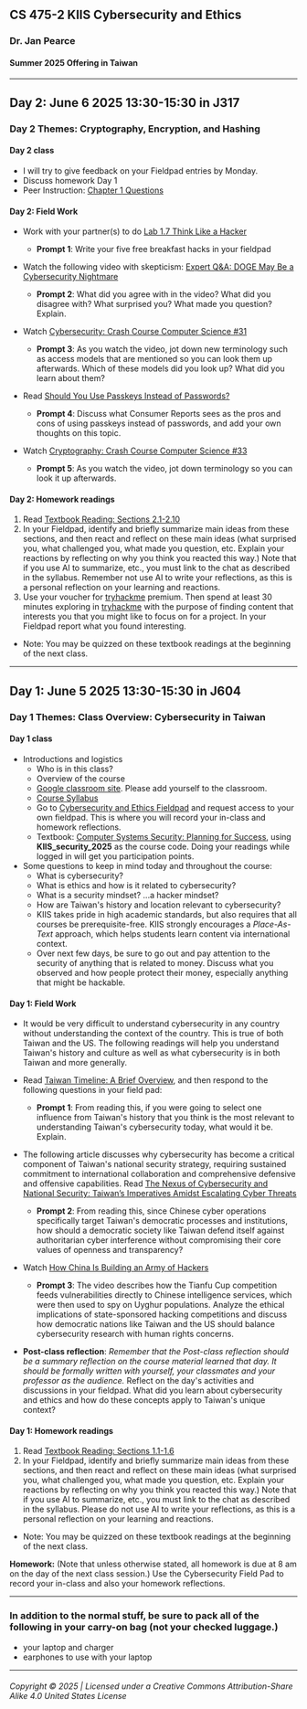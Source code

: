 ## CS 475-2 KIIS Cybersecurity and Ethics
### Dr. Jan Pearce
#### Summer 2025 Offering in Taiwan

---

## Day 2: June 6 2025 13:30-15:30 in J317

### Day 2 Themes: Cryptography, Encryption, and Hashing

#### Day 2 class

- I will try to give feedback on your Fieldpad entries by Monday.
- Discuss homework Day 1
- Peer Instruction: [Chapter 1 Questions](https://runestone.academy/runestone/peer/peer_question?assignment_id=222666)

#### Day 2: Field Work

- Work with your partner(s) to do [Lab 1.7 Think Like a Hacker](https://runestone.academy/ns/books/published/KIIS_security_2025/lab-think-like-a-hacker.html)
  - **Prompt 1**: Write your five free breakfast hacks in your fieldpad

- Watch the following video with skepticism: [Expert Q&A: DOGE May Be a Cybersecurity Nightmare](https://www.thecipherbrief.com/column_article/expert-qa-doge-may-be-a-cybersecurity-nightmare)
  - **Prompt 2**: What did you agree with in the video? What did you disagree with? What surprised you? What made you question? Explain.

- Watch [Cybersecurity: Crash Course Computer Science #31](https://youtu.be/bPVaOlJ6ln0?feature=shared)
  - **Prompt 3**: As you watch the video, jot down new terminology such as access models that are mentioned so you can look them up afterwards. Which of these models did you look up? What did you learn about them?

- Read [Should You Use Passkeys Instead of Passwords?](https://www.consumerreports.org/electronics/digital-security/should-you-use-passkeys-instead-of-passwords-a1201817243/)
  - **Prompt 4**: Discuss what Consumer Reports sees as the pros and cons of using passkeys instead of passwords, and add your own thoughts on this topic. 

- Watch [Cryptography: Crash Course Computer Science #33](https://youtu.be/jhXCTbFnK8o?feature=shared)
  - **Prompt 5**: As you watch the video, jot down terminology so you can look it up afterwards.

#### Day 2: Homework readings

1. Read [Textbook Reading: Sections 2.1-2.10](https://runestone.academy/assignment/student/doAssignment?assignment_id=222667)
2. In your Fieldpad, identify and briefly summarize main ideas from these sections, and then react and reflect on these main ideas (what surprised you, what challenged you, what made you question, etc. Explain your reactions by reflecting on why you think you reacted this way.) Note that if you use AI to summarize, etc., you must link to the chat as described in the syllabus. Remember  not use AI to write your reflections, as this is a personal reflection on your learning and reactions.
3. Use your voucher for [tryhackme](https://tryhackme.com/dashboard) premium. Then spend at least 30 minutes exploring in [tryhackme](https://tryhackme.com/dashboard) with the purpose of finding content that interests you that you might like to focus on for a project. In your Fieldpad report what you found interesting.

- Note: You may be quizzed on these textbook readings at the beginning of the next class.

---

## Day 1: June 5 2025 13:30-15:30 in J604

### Day 1 Themes: Class Overview: Cybersecurity in Taiwan

#### Day 1 class

- Introductions and logistics
  - Who is in this class?
  - Overview of the course
  - [Google classroom site](https://classroom.google.com/c/NjI5OTgzMTIxNjY0?cjc=rpt2rpgv). Please add yourself to the classroom.
  - [Course Syllabus](https://docs.google.com/document/d/1Jc3zh2cSTOSD7iw2UVOWAKhpYxg6cWGW/edit?usp=sharing&ouid=100810602293768157293&rtpof=true&sd=true)
  - Go to [Cybersecurity and Ethics Fieldpad](https://drive.google.com/drive/folders/1uR21yTw9cVIfzlwDqEaM-65S4X_lNwuN?usp=drive_link) and request access to your own fieldpad. This is where you will record your in-class and homework reflections.
  - Textbook: [Computer Systems Security: Planning for Success](https://runestone.academy/ns/books/published/KIIS_security_2025/comp-sys-sec.html), using **KIIS_security_2025** as the course code. Doing your readings while logged in will get you participation points.
- Some questions to keep in mind today and throughout the course:
  - What is cybersecurity?
  - What is ethics and how is it related to cybersecurity?
  - What is a security mindset? ...a hacker mindset?
  - How are Taiwan's history and location relevant to cybersecurity?
  - KIIS takes pride in high academic standards, but also requires that all courses be prerequisite-free. KIIS strongly encourages a *Place-As-Text* approach, which helps students learn content via international context.
  - Over next few days, be sure to go out and pay attention to the security of anything that is related to money. Discuss what you observed and how people protect their money, especially anything that might be hackable.

#### Day 1: Field Work

- It would be very difficult to understand cybersecurity in any country without understanding the context of the country. This is true of both Taiwan and the US. The following readings will help you understand Taiwan's history and culture as well as what cybersecurity is in both Taiwan and more generally.

- Read [Taiwan Timeline: A Brief Overview](https://taiwanpolicycentre.com/research/timeline/), and then respond to the following questions in your field pad:
  - **Prompt 1**: From reading this, if you were going to select one influence from Taiwan's history that you think is the most relevant to understanding Taiwan's cybersecurity today, what would it be. Explain.

- The following article discusses why cybersecurity has become a critical component of Taiwan's national security strategy, requiring sustained commitment to international collaboration and comprehensive defensive and offensive capabilities. Read [The Nexus of Cybersecurity and National Security: Taiwan’s Imperatives Amidst Escalating Cyber Threats](https://globaltaiwan.org/2024/03/the-nexus-of-cybersecurity-and-national-security-taiwans-imperatives-amidst-escalating-cyber-threats/)
  - **Prompt 2**: From reading this, since Chinese cyber operations specifically target Taiwan's democratic processes and institutions, how should a democratic society like Taiwan defend itself against authoritarian cyber interference without compromising their core values of openness and transparency?

- Watch [How China Is Building an Army of Hackers](https://youtu.be/8kpnSb4yGR0?feature=shared)
  - **Prompt 3**: The video describes how the Tianfu Cup competition feeds vulnerabilities directly to Chinese intelligence services, which were then used to spy on Uyghur populations. Analyze the ethical implications of state-sponsored hacking competitions and discuss how democratic nations like Taiwan and the US should balance cybersecurity research with human rights concerns.

- **Post-class reflection**: *Remember that the Post-class reflection should be a summary reflection on the course material learned that day. It should be formally written with yourself, your classmates and your professor as the audience.* Reflect on the day's activities and discussions in your fieldpad. What did you learn about cybersecurity and ethics and how do these concepts apply to Taiwan's unique context?

#### Day 1: Homework readings

1. Read [Textbook Reading: Sections 1.1-1.6](https://runestone.academy/assignment/student/doAssignment?assignment_id=222623)
2. In your Fieldpad, identify and briefly summarize main ideas from these sections, and then react and reflect on these main ideas (what surprised you, what challenged you, what made you question, etc. Explain your reactions by reflecting on why you think you reacted this way.) Note that if you use AI to summarize, etc., you must link to the chat as described in the syllabus. Please do not use AI to write your reflections, as this is a personal reflection on your learning and reactions.

- Note: You may be quizzed on these textbook readings at the beginning of the next class.

**Homework:**
(Note that unless otherwise stated, all homework is due at 8 am on the day of the next class session.) Use the Cybersecurity Field Pad to record your in-class and also your homework reflections.

---

### In addition to the normal stuff, be sure to pack all of the following in your carry-on bag (not your checked luggage.)

- your laptop and charger
- earphones to use with your laptop

---

###### Copyright © 2025 | Licensed under a Creative Commons Attribution-Share Alike 4.0 United States License

